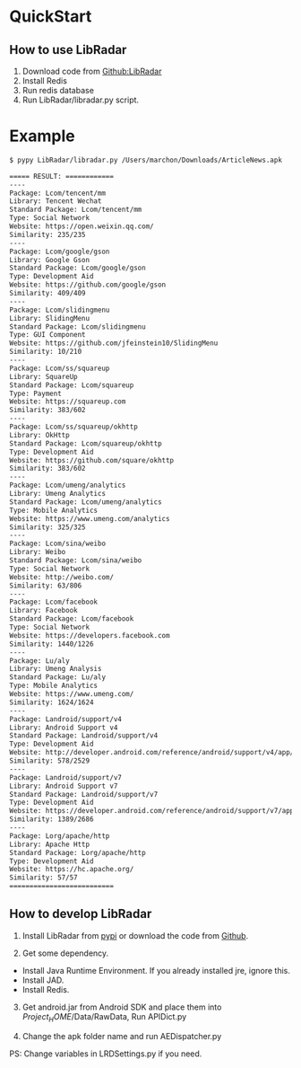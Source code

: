 # QuickStart

## How to use LibRadar

1. Download code from [Github:LibRadar](http://github.com/pkumza/LibRadar)
1. Install Redis
1. Run redis database
1. Run LibRadar/libradar.py script.

# Example

```bash
$ pypy LibRadar/libradar.py /Users/marchon/Downloads/ArticleNews.apk

===== RESULT: ============
----
Package: Lcom/tencent/mm
Library: Tencent Wechat
Standard Package: Lcom/tencent/mm
Type: Social Network
Website: https://open.weixin.qq.com/
Similarity: 235/235
----
Package: Lcom/google/gson
Library: Google Gson
Standard Package: Lcom/google/gson
Type: Development Aid
Website: https://github.com/google/gson
Similarity: 409/409
----
Package: Lcom/slidingmenu
Library: SlidingMenu
Standard Package: Lcom/slidingmenu
Type: GUI Component
Website: https://github.com/jfeinstein10/SlidingMenu
Similarity: 10/210
----
Package: Lcom/ss/squareup
Library: SquareUp
Standard Package: Lcom/squareup
Type: Payment
Website: https://squareup.com
Similarity: 383/602
----
Package: Lcom/ss/squareup/okhttp
Library: OkHttp
Standard Package: Lcom/squareup/okhttp
Type: Development Aid
Website: https://github.com/square/okhttp
Similarity: 383/602
----
Package: Lcom/umeng/analytics
Library: Umeng Analytics
Standard Package: Lcom/umeng/analytics
Type: Mobile Analytics
Website: https://www.umeng.com/analytics
Similarity: 325/325
----
Package: Lcom/sina/weibo
Library: Weibo
Standard Package: Lcom/sina/weibo
Type: Social Network
Website: http://weibo.com/
Similarity: 63/806
----
Package: Lcom/facebook
Library: Facebook
Standard Package: Lcom/facebook
Type: Social Network
Website: https://developers.facebook.com
Similarity: 1440/1226
----
Package: Lu/aly
Library: Umeng Analysis
Standard Package: Lu/aly
Type: Mobile Analytics
Website: https://www.umeng.com/
Similarity: 1624/1624
----
Package: Landroid/support/v4
Library: Android Support v4
Standard Package: Landroid/support/v4
Type: Development Aid
Website: http://developer.android.com/reference/android/support/v4/app/package-summary.html
Similarity: 578/2529
----
Package: Landroid/support/v7
Library: Android Support v7
Standard Package: Landroid/support/v7
Type: Development Aid
Website: https://developer.android.com/reference/android/support/v7/app/package-summary.html
Similarity: 1389/2686
----
Package: Lorg/apache/http
Library: Apache Http
Standard Package: Lorg/apache/http
Type: Development Aid
Website: https://hc.apache.org/
Similarity: 57/57
==========================
```

## How to develop LibRadar

1. Install LibRadar from [pypi](https://pypi.python.org/pypi/LibRadar) or download the code from [Github](http://github.com/pkumza/LibRadar).

2. Get some dependency.
 - Install Java Runtime Environment. If you already installed jre, ignore this.
 - Install JAD.
 - Install Redis.

3. Get android.jar from Android SDK and place them into $Project_HOME$/Data/RawData, Run APIDict.py

4. Change the apk folder name and run AEDispatcher.py

PS: Change variables in LRDSettings.py if you need.